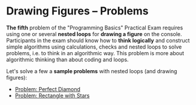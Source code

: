 # Drawing Figures – Problems

**The fifth** problem of the "Programming Basics" Practical Exam requires using one or several **nested loops** for **drawing a figure** on the console. Participants in the exam should know how to **think logically** and construct simple algorithms using calculations, checks and nested loops to solve problems, i.e. to think in an algorithmic way. This problem is more about algorithmic thinking than about coding and loops.

Let's solve a few a **sample problems** with nested loops \(and drawing figures\):

* [Problem: Perfect Diamond](/Content/Chapter-8-1-exam-preparation/drawing-figures-problems/drawing-figures-problems/problem-perfect-diamond.md)
* [Problem: Rectangle with Stars](/Content/Chapter-8-1-exam-preparation/drawing-figures-problems/drawing-figures-problems/problem-rectangle-with-stars.md)
